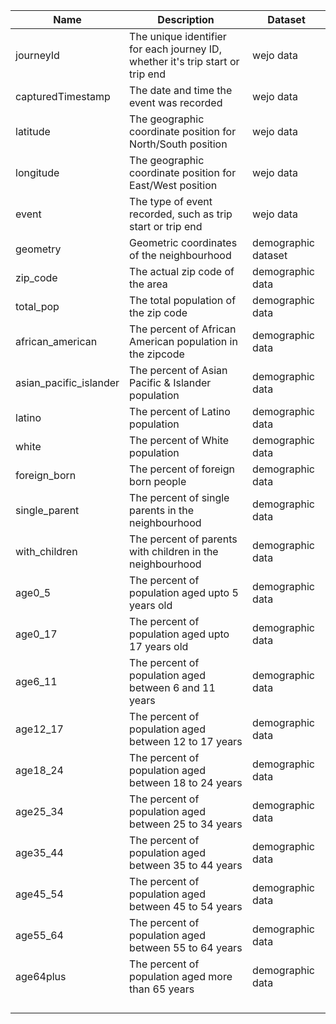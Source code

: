 | Name   | Description                                 |         Dataset                             | 
|--------|---------------------------------------------|---------------------------------------------|
| journeyId	|The unique identifier for each journey ID, whether it's trip start or trip end   |wejo data                                             |
| capturedTimestamp|The date and time the event was recorded                                   |wejo data                                             |
| latitude	     |The geographic coordinate position for North/South position  |  wejo data                                           |
| longitude	     |The geographic coordinate position for East/West position  |  wejo data  |
| event         | The type of event recorded, such as trip start or trip end  | wejo data                                            |
| geometry | Geometric coordinates of the neighbourhood|demographic dataset   |
| zip_code  | The actual zip code of the area |        demographic data                                   |
| total_pop   |  The total population of the zip code   | demographic data     |
| african_american  | The percent of African American population in the zipcode |  demographic data   |
|  asian_pacific_islander | The percent of Asian Pacific & Islander population    |  demographic data     |
| latino |  The percent of Latino population |      demographic data    |
| white |     The percent of White population    |    demographic data      |
| foreign_born|   The percent of foreign born people  |    demographic data  |
| single_parent   | The percent of single parents in the neighbourhood |  demographic data          |
| with_children |  The percent of parents with children in the neighbourhood| demographic data  |
| age0_5 | The percent of population aged upto 5 years old |  demographic data   |
|  age0_17 |  The percent of population aged upto 17 years old|demographic data|
|age6_11 |The percent of population aged between 6 and 11 years|  demographic data |
|age12_17| The percent of population aged between 12 to 17 years|demographic data |
|age18_24|The percent of population aged between 18 to 24 years|demographic data|
|age25_34|The percent of population aged between 25 to 34 years|demographic data|
|age35_44|The percent of population aged between 35 to 44 years|demographic data|
|age45_54|The percent of population aged between 45 to 54 years|demographic data|
|age55_64|The percent of population aged between 55 to 64 years|demographic data|
|age64plus|The percent of population aged more than 65 years|demographic data|
|       |                                     |                                             |
|  |                                     |                                             |
|          	     |                                     |                                             |
|          	     |                                     |                                             |


